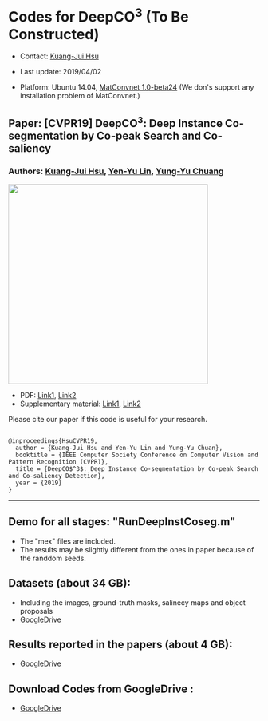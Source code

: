 # Codes for DeepCO<sup>3</sup> (To Be Constructed)

- Contact: [Kuang-Jui Hsu](https://www.citi.sinica.edu.tw/pages/kjhsu/)

- Last update: 2019/04/02

- Platform: Ubuntu 14.04, [MatConvnet 1.0-beta24](http://www.vlfeat.org/matconvnet/) (We don's support any installation problem of MatConvnet.)

## Paper: [CVPR19] DeepCO<sup>3</sup>: Deep Instance Co-segmentation by Co-peak Search and Co-saliency
### Authors: [Kuang-Jui Hsu](https://www.citi.sinica.edu.tw/pages/kjhsu/), [Yen-Yu Lin](https://www.citi.sinica.edu.tw/pages/yylin/index_zh.html), [Yung-Yu Chuang](https://www.csie.ntu.edu.tw/~cyy/)

<img src="https://github.com/KuangJuiHsu/DeepCO3/blob/master/Images/CVPR19.PNG" height="400"/>

+ PDF: [Link1](https://github.com/KuangJuiHsu/DeepCO3), [Link2](https://github.com/KuangJuiHsu/DeepCO3)
+ Supplementary material: [Link1](https://github.com/KuangJuiHsu/DeepCO3), [Link2](https://github.com/KuangJuiHsu/DeepCO3)

<p>Please cite our paper if this code is useful for your research.</p>
<pre><code>
@inproceedings{HsuCVPR19,
  author = {Kuang-Jui Hsu and Yen-Yu Lin and Yung-Yu Chuan},
  booktitle = {IEEE Computer Society Conference on Computer Vision and Pattern Recognition (CVPR)},
  title = {DeepCO$^3$: Deep Instance Co-segmentation by Co-peak Search and Co-saliency Detection},
  year = {2019}
}
</code></pre>

---

## Demo for all stages: "RunDeepInstCoseg.m"
+ The "mex" files are included.
+ The results may be slightly different from the ones in paper because of the randdom seeds.

## Datasets (about 34 GB):
- Including the images, ground-truth masks, salinecy maps and object proposals
- [GoogleDrive](https://drive.google.com/file/d/1IDyC8NXQdOZEaji6GKQZbh9uZ5B2r_79/view?usp=sharing)

## Results reported in the papers (about 4 GB):
- [GoogleDrive](https://drive.google.com/file/d/1sMr11hbmc6w3GZAOKy5pbEZxyHBJtb8z/view?usp=sharing)

## Download Codes from GoogleDrive :
- [GoogleDrive](https://drive.google.com/file/d/1NnEVkrrrYyi5oNRKuIlQ6dkdupC5kHbB/view?usp=sharing)

